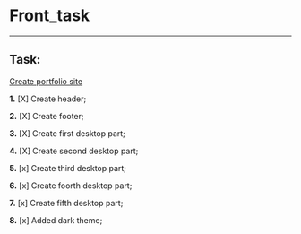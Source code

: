 # Front_task
---
 ## Task:
 [Create portfolio site][def]

 **1.** [X] Create header;
 
 **2.** [X] Create footer;
 
 **3.** [X] Create first desktop part;
 
 **4.** [X] Create second desktop part; 

 **5.** [x] Create third desktop part;

 **6.** [x] Create foorth desktop part;

 **7.** [x] Create fifth desktop part;
 
 **8.** [x] Added dark theme;


[def]: https://www.figma.com/file/IKo7HvgaauT3SA3xrfsLDa/Developer-Portfolio-Design-(Community)?node-id=21%3A13&mode=dev